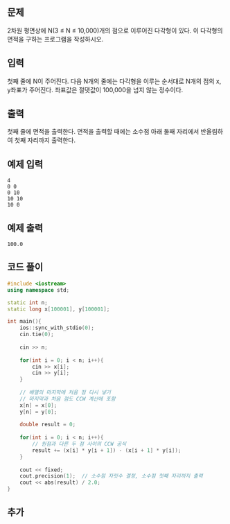 ## 문제 
2차원 평면상에 N(3 ≤ N ≤ 10,000)개의 점으로 이루어진 다각형이 있다. 이 다각형의 면적을 구하는 프로그램을 작성하시오.
## 입력
첫째 줄에 N이 주어진다. 다음 N개의 줄에는 다각형을 이루는 순서대로 N개의 점의 x, y좌표가 주어진다. 좌표값은 절댓값이 100,000을 넘지 않는 정수이다.


## 출력
첫째 줄에 면적을 출력한다. 면적을 출력할 때에는 소수점 아래 둘째 자리에서 반올림하여 첫째 자리까지 출력한다.


## 예제 입력 
```
4
0 0
0 10
10 10
10 0
```

## 예제 출력  
```
100.0
```
## 코드 풀이
```c++
#include <iostream>
using namespace std;

static int n;
static long x[100001], y[100001];

int main(){
    ios::sync_with_stdio(0);
    cin.tie(0);
    
    cin >> n;
    
    for(int i = 0; i < n; i++){
        cin >> x[i];
        cin >> y[i];
    }
    
    // 배열의 마지막에 처음 점 다시 넣기
    // 마지막과 처음 점도 CCW 계산에 포함
    x[n] = x[0];  
    y[n] = y[0];
    
    double result = 0;
    
    for(int i = 0; i < n; i++){
        // 원점과 다른 두 점 사이의 CCW 공식
        result += (x[i] * y[i + 1]) - (x[i + 1] * y[i]);
    }
    
    cout << fixed;
    cout.precision(1);  // 소수점 자릿수 결정, 소수점 첫째 자리까지 출력
    cout << abs(result) / 2.0;  
}
```
## 추가
